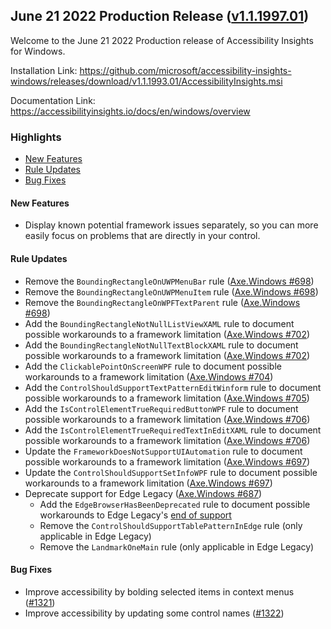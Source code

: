 ## June 21 2022 Production Release ([v1.1.1997.01](https://github.com/Microsoft/accessibility-insights-windows/releases/tag/v1.1.1997.01))

Welcome to the June 21 2022 Production release of Accessibility Insights for Windows.

Installation Link: https://github.com/microsoft/accessibility-insights-windows/releases/download/v1.1.1993.01/AccessibilityInsights.msi

Documentation Link: https://accessibilityinsights.io/docs/en/windows/overview

### Highlights

- [New Features](#new-features)
- [Rule Updates](#rule-updates)
- [Bug Fixes](#bug-fixes)

#### New Features
- Display known potential framework issues separately, so you can more easily focus on problems that are directly in your control.

#### Rule Updates
- Remove the `BoundingRectangleOnUWPMenuBar` rule ([Axe.Windows #698](https://github.com/microsoft/axe-windows/pull/698))
- Remove the `BoundingRectangleOnUWPMenuItem` rule ([Axe.Windows #698](https://github.com/microsoft/axe-windows/pull/698))
- Remove the `BoundingRectangleOnWPFTextParent` rule ([Axe.Windows #698](https://github.com/microsoft/axe-windows/pull/698))
- Add the `BoundingRectangleNotNullListViewXAML` rule to document possible workarounds to a framework limitation ([Axe.Windows #702](https://github.com/microsoft/axe-windows/pull/702))
- Add the `BoundingRectangleNotNullTextBlockXAML` rule to document possible workarounds to a framework limitation ([Axe.Windows #702](https://github.com/microsoft/axe-windows/pull/702))
- Add the `ClickablePointOnScreenWPF` rule to document possible workarounds to a framework limitation ([Axe.Windows #704](https://github.com/microsoft/axe-windows/pull/704))
- Add the `ControlShouldSupportTextPatternEditWinform` rule to document possible workarounds to a framework limitation ([Axe.Windows #705](https://github.com/microsoft/axe-windows/pull/705))
- Add the `IsControlElementTrueRequiredButtonWPF` rule to document possible workarounds to a framework limitation ([Axe.Windows #706](https://github.com/microsoft/axe-windows/pull/706))
- Add the `IsControlElementTrueRequiredTextInEditXAML` rule to document possible workarounds to a framework limitation ([Axe.Windows #706](https://github.com/microsoft/axe-windows/pull/706))
- Update the `FrameworkDoesNotSupportUIAutomation` rule to document possible workarounds to a framework limitation ([Axe.Windows #697](https://github.com/microsoft/axe-windows/pull/697))
- Update the `ControlShouldSupportSetInfoWPF` rule to document possible workarounds to a framework limitation ([Axe.Windows #697](https://github.com/microsoft/axe-windows/pull/697))
- Deprecate support for Edge Legacy ([Axe.Windows #687](https://github.com/microsoft/axe-windows/pull/687))
  - Add the `EdgeBrowserHasBeenDeprecated` rule to document possible workarounds to Edge Legacy's [end of support](https://docs.microsoft.com/en-us/lifecycle/announcements/edge-legacy-eos-details)
  - Remove the `ControlShouldSupportTablePatternInEdge` rule (only applicable in Edge Legacy)
  - Remove the `LandmarkOneMain` rule (only applicable in Edge Legacy)

#### Bug Fixes

- Improve accessibility by bolding selected items in context menus ([#1321](https://github.com/microsoft/accessibility-insights-windows/pull/1321))
- Improve accessibility by updating some control names ([#1322](https://github.com/microsoft/accessibility-insights-windows/issues/1322))
